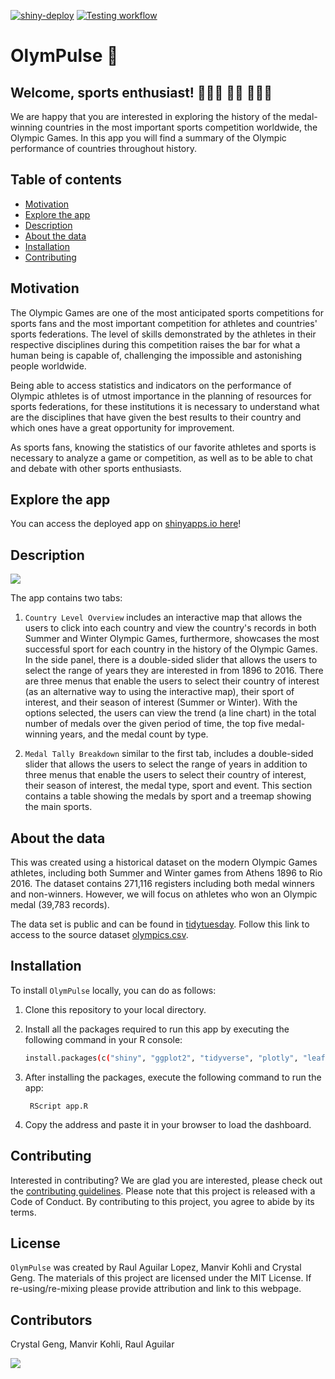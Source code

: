 [![shiny-deploy](https://github.com/UBC-MDS/OlymPulse/actions/workflows/deploy-app.yaml/badge.svg)](https://github.com/UBC-MDS/OlymPulse/actions/workflows/deploy-app.yaml) [![Testing workflow](https://github.com/UBC-MDS/OlymPulse/actions/workflows/testing.yaml/badge.svg)](https://github.com/UBC-MDS/OlymPulse/actions/workflows/testing.yaml)

# OlymPulse 🥇

## Welcome, sports enthusiast! 🤸🏽‍♂️ 🏊🏻 🤽🏾‍♀️

We are happy that you are interested in exploring the history of the medal-winning countries in the most important sports competition worldwide, the Olympic Games. In this app you will find a summary of the Olympic performance of countries throughout history.

## Table of contents

- [Motivation](#motivation)
- [Explore the app](#explore-the-app)
- [Description](#description)
- [About the data](#about-the-data)
- [Installation](#installation)
- [Contributing](#contributing)

## Motivation

The Olympic Games are one of the most anticipated sports competitions for sports fans and the most important competition for athletes and countries' sports federations. The level of skills demonstrated by the athletes in their respective disciplines during this competition raises the bar for what a human being is capable of, challenging the impossible and astonishing people worldwide.

Being able to access statistics and indicators on the performance of Olympic athletes is of utmost importance in the planning of resources for sports federations, for these institutions it is necessary to understand what are the disciplines that have given the best results to their country and which ones have a great opportunity for improvement.

As sports fans, knowing the statistics of our favorite athletes and sports is necessary to analyze a game or competition, as well as to be able to chat and debate with other sports enthusiasts.


## Explore the app

You can access the deployed app on [shinyapps.io here](https://tetrahydrofuran.shinyapps.io/olympulse/)!


## Description

![](img/Olympulse_demo_2.gif)

The app contains two tabs:

1. `Country Level Overview` includes an interactive map that allows the users to click into each country and view the country's records in both Summer and Winter Olympic Games, furthermore, showcases the most successful sport for each country in the history of the Olympic Games. In the side panel, there is a double-sided slider that allows the users to select the range of years they are interested in from 1896 to 2016. There are three menus that enable the users to select their country of interest (as an alternative way to using the interactive map), their sport of interest, and their season of interest (Summer or Winter). With the options selected, the users can view the trend (a line chart) in the total number of medals over the given period of time, the top five medal-winning years, and the medal count by type.

2. `Medal Tally Breakdown` similar to the first tab, includes a double-sided slider that allows the users to select the range of years in addition to three menus that enable the users to select their country of interest, their season of interest, the medal type, sport and event. This section contains a table showing the medals by sport and a treemap showing the main sports.

## About the data

This was created using a historical dataset on the modern Olympic Games athletes, including both Summer and Winter games from Athens 1896 to Rio 2016. The dataset contains 271,116 registers including both medal winners and non-winners. However, we will focus on athletes who won an Olympic medal (39,783 records).

The data set is public and can be found in [tidytuesday](https://github.com/rfordatascience/tidytuesday). Follow this link to access to the source dataset [olympics.csv](https://raw.githubusercontent.com/rfordatascience/tidytuesday/master/data/2021/2021-07-27/olympics.csv).

## Installation

To install `OlymPulse` locally, you can do as follows:

1. Clone this repository to your local directory.

2. Install all the packages required to run this app by executing the following command in your R console:

    ``` bash
    install.packages(c("shiny", "ggplot2", "tidyverse", "plotly", "leaflet", "leaflet.extras", "sf", "countrycode", "RColorBrewer", "treemapify", "bslib", "shinycssloaders", "shinytest2"))
    ```

3. After installing the packages, execute the following command to run the app:

        RScript app.R

4. Copy the address and paste it in your browser to load the dashboard.

## Contributing

Interested in contributing? We are glad you are interested, please check out the [contributing guidelines](https://github.com/UBC-MDS/OlymPulse/blob/main/CONTRIBUTING.md). Please note that this project is released with a Code of Conduct. By contributing to this project, you agree to abide by its terms.

## License

`OlymPulse` was created by Raul Aguilar Lopez, Manvir Kohli and Crystal Geng. The materials of this project are licensed under the MIT License. If re-using/re-mixing please provide attribution and link to this webpage.

## Contributors

Crystal Geng, Manvir Kohli, Raul Aguilar

<a href="https://github.com/UBC-MDS/OlymPulse/graphs/contributors">
  <img src="https://contrib.rocks/image?repo=UBC-MDS/OlymPulse" />
</a>
